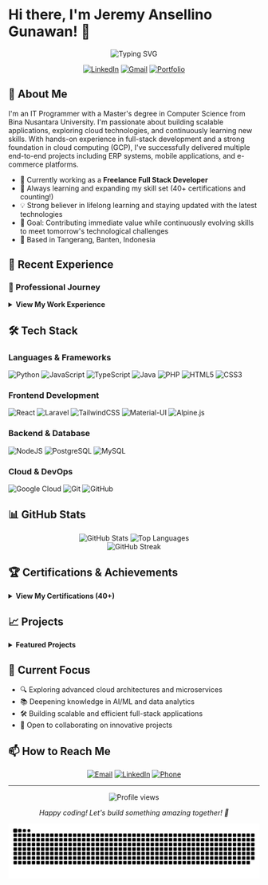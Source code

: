 # Hi there, I'm Jeremy Ansellino Gunawan! 👋

<div align="center">
  <img src="https://readme-typing-svg.herokuapp.com?font=Fira+Code&pause=1000&color=58A6FF&center=true&vCenter=true&width=435&lines=Full+Stack+Developer;Cloud+Computing+Enthusiast;Lifelong+Learner;40%2B+Certifications" alt="Typing SVG" />
</div>

<div align="center">
  
  [![LinkedIn](https://img.shields.io/badge/LinkedIn-%230077B5.svg?style=for-the-badge&logo=linkedin&logoColor=white)](https://www.linkedin.com/in/jeremy-ansellino-gunawan/)
  [![Gmail](https://img.shields.io/badge/Gmail-D14836?style=for-the-badge&logo=gmail&logoColor=white)](mailto:ansellino@gmail.com)
  [![Portfolio](https://img.shields.io/badge/Portfolio-%23000000.svg?style=for-the-badge&logo=firefox&logoColor=#FF7139)](https://github.com/ansellino)
  
</div>

## 🚀 About Me

I'm an IT Programmer with a Master's degree in Computer Science from Bina Nusantara University. I'm passionate about building scalable applications, exploring cloud technologies, and continuously learning new skills. With hands-on experience in full-stack development and a strong foundation in cloud computing (GCP), I've successfully delivered multiple end-to-end projects including ERP systems, mobile applications, and e-commerce platforms.

- 🔭 Currently working as a **Freelance Full Stack Developer**
- 🌱 Always learning and expanding my skill set (40+ certifications and counting!)
- 💡 Strong believer in lifelong learning and staying updated with the latest technologies
- 🎯 Goal: Contributing immediate value while continuously evolving skills to meet tomorrow's technological challenges
- 📍 Based in Tangerang, Banten, Indonesia

## 💼 Recent Experience

### 🏢 Professional Journey

<details>
<summary><b>View My Work Experience</b></summary>

#### **Toko Crypto** | Freelance Analyst
*April 2025 - June 2025*
- Quality Check data customer KYC

#### **PRASUNET COMPANY** | Full Stack Developer (Internship)
*March 2025 - April 2025*
- Developed Hospital Management System using React, TypeScript, and Material-UI
- Built RESTful API endpoints and database integration
- Implemented authentication with role-based access control

#### **UMNGrove** | Full Stack Developer (Freelance)
*October 2024 - March 2025*
- Developed Lembur Mangrove Patikang website v2.0.0
- Tech Stack: Laravel 11, Filament v.3, TALL Stack (Tailwind, Alpine.js, Livewire, Laravel)

</details>

## 🛠️ Tech Stack

### Languages & Frameworks
![Python](https://img.shields.io/badge/python-3670A0?style=for-the-badge&logo=python&logoColor=ffdd54)
![JavaScript](https://img.shields.io/badge/javascript-%23323330.svg?style=for-the-badge&logo=javascript&logoColor=%23F7DF1E)
![TypeScript](https://img.shields.io/badge/typescript-%23007ACC.svg?style=for-the-badge&logo=typescript&logoColor=white)
![Java](https://img.shields.io/badge/java-%23ED8B00.svg?style=for-the-badge&logo=openjdk&logoColor=white)
![PHP](https://img.shields.io/badge/php-%23777BB4.svg?style=for-the-badge&logo=php&logoColor=white)
![HTML5](https://img.shields.io/badge/html5-%23E34F26.svg?style=for-the-badge&logo=html5&logoColor=white)
![CSS3](https://img.shields.io/badge/css3-%231572B6.svg?style=for-the-badge&logo=css3&logoColor=white)

### Frontend Development
![React](https://img.shields.io/badge/react-%2320232a.svg?style=for-the-badge&logo=react&logoColor=%2361DAFB)
![Laravel](https://img.shields.io/badge/laravel-%23FF2D20.svg?style=for-the-badge&logo=laravel&logoColor=white)
![TailwindCSS](https://img.shields.io/badge/tailwindcss-%2338B2AC.svg?style=for-the-badge&logo=tailwind-css&logoColor=white)
![Material-UI](https://img.shields.io/badge/Material--UI-%230081CB.svg?style=for-the-badge&logo=mui&logoColor=white)
![Alpine.js](https://img.shields.io/badge/alpinejs-white.svg?style=for-the-badge&logo=alpinedotjs&logoColor=%238BC0D0)

### Backend & Database
![NodeJS](https://img.shields.io/badge/node.js-6DA55F?style=for-the-badge&logo=node.js&logoColor=white)
![PostgreSQL](https://img.shields.io/badge/postgresql-%23316192.svg?style=for-the-badge&logo=postgresql&logoColor=white)
![MySQL](https://img.shields.io/badge/mysql-%2300f.svg?style=for-the-badge&logo=mysql&logoColor=white)

### Cloud & DevOps
![Google Cloud](https://img.shields.io/badge/GoogleCloud-%234285F4.svg?style=for-the-badge&logo=google-cloud&logoColor=white)
![Git](https://img.shields.io/badge/git-%23F05033.svg?style=for-the-badge&logo=git&logoColor=white)
![GitHub](https://img.shields.io/badge/github-%23121011.svg?style=for-the-badge&logo=github&logoColor=white)

## 📊 GitHub Stats

<div align="center">
  <img src="https://github-readme-stats.vercel.app/api?username=ansellino&show_icons=true&theme=tokyonight&hide_border=true&include_all_commits=true&count_private=true" alt="GitHub Stats" height="180em" />
  <img src="https://github-readme-stats.vercel.app/api/top-langs/?username=ansellino&layout=compact&theme=tokyonight&hide_border=true" alt="Top Languages" height="180em" />
</div>

<div align="center">
  <img src="https://github-readme-streak-stats.herokuapp.com/?user=ansellino&theme=tokyonight&hide_border=true" alt="GitHub Streak" />
</div>

## 🏆 Certifications & Achievements

<details>
<summary><b>View My Certifications (40+)</b></summary>

### 🎓 Education
- **Master's Degree** in Computer Science - Bina Nusantara University (GPA: 3.67/4.00)
- **Bachelor's Degree** in Computer Science - Bina Nusantara University (GPA: 3.30/4.00)

### 📜 Notable Certifications
- **Google Cloud Platform**: 10+ certifications including Associate Cloud Engineer preparation
- **Google IT Support & Automation**: Professional certificates
- **Full Stack Development**: Complete bootcamps from Udemy
- **Bangkit Academy 2021**: Cloud Computing Learning Path (Top 50 Capstone Project)
- **Alibaba Cloud**: Certified Associate in Cloud Computing

### 🏅 Achievements
- Completed 40+ industry certifications
- Top 50 Team in Bangkit Academy Capstone Project
- AIESEC Future Leaders Delegate

</details>

## 📈 Projects

<details>
<summary><b>Featured Projects</b></summary>

### 🏥 Hospital Management System
- **Tech Stack**: React, TypeScript, Material-UI, RESTful API
- **Features**: Patient registration, appointment scheduling, medical records, billing system
- **Role**: Full Stack Developer

### 🌿 Lembur Mangrove Patikang Website
- **Tech Stack**: Laravel 11, Filament v.3, TALL Stack
- **Features**: Environmental conservation platform with dynamic UI/UX
- **Role**: Lead Developer (2-member team)

### 📱 Daya Mobile Application
- **Tech Stack**: Google Cloud Platform, Android
- **Features**: Indonesian cultural heritage exploration app
- **Achievement**: Top 50 in Bangkit Academy Capstone Project

### 🛒 PASARJB E-commerce Platform
- **Tech Stack**: Laravel 9, MySQL
- **Duration**: 2018-2023
- **Role**: Founder & Full Stack Developer

</details>

## 🌱 Current Focus

- 🔍 Exploring advanced cloud architectures and microservices
- 📚 Deepening knowledge in AI/ML and data analytics
- 🛠️ Building scalable and efficient full-stack applications
- 🤝 Open to collaborating on innovative projects

## 📫 How to Reach Me

<div align="center">
  
  [![Email](https://img.shields.io/badge/Email-ansellino@gmail.com-red?style=flat-square&logo=gmail)](mailto:ansellino@gmail.com)
  [![LinkedIn](https://img.shields.io/badge/LinkedIn-Jeremy_Ansellino_Gunawan-blue?style=flat-square&logo=linkedin)](https://www.linkedin.com/in/jeremy-ansellino-gunawan/)
  [![Phone](https://img.shields.io/badge/Phone-+62_812_2957_4140-green?style=flat-square&logo=whatsapp)](https://wa.me/6281229574140)
  
</div>

---

<div align="center">
  <img src="https://komarev.com/ghpvc/?username=ansellino&label=Profile%20views&color=0e75b6&style=flat" alt="Profile views" />
  
  <p>
    <i>Happy coding! Let's build something amazing together! 🚀</i>
  </p>
</div>

<!-- Snake animation -->
<div align="center">
  <img src="https://raw.githubusercontent.com/platane/snk/output/github-contribution-grid-snake-dark.svg" alt="Snake animation" />
</div>
